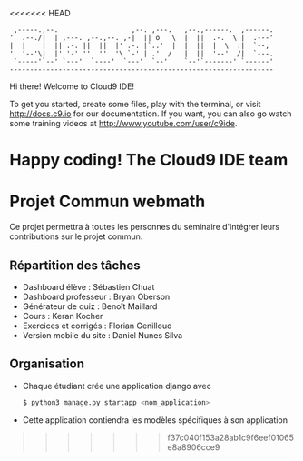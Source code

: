 <<<<<<< HEAD

     ,-----.,--.                  ,--. ,---.   ,--.,------.  ,------.
    '  .--./|  | ,---. ,--.,--. ,-|  || o   \  |  ||  .-.  \ |  .---'
    |  |    |  || .-. ||  ||  |' .-. |`..'  |  |  ||  |  \  :|  `--, 
    '  '--'\|  |' '-' ''  ''  '\ `-' | .'  /   |  ||  '--'  /|  `---.
     `-----'`--' `---'  `----'  `---'  `--'    `--'`-------' `------'
    ----------------------------------------------------------------- 


Hi there! Welcome to Cloud9 IDE!

To get you started, create some files, play with the terminal,
or visit http://docs.c9.io for our documentation.
If you want, you can also go watch some training videos at
http://www.youtube.com/user/c9ide.

Happy coding!
The Cloud9 IDE team
=======
Projet Commun webmath
=====================

Ce projet permettra à toutes les personnes du séminaire d'intégrer
leurs contributions sur le projet commun.

Répartition des tâches
-----------------------

*   Dashboard élève : Sébastien Chuat
*   Dashboard professeur : Bryan Oberson
*   Générateur de quiz : Benoît Maillard
*   Cours : Keran Kocher
*   Exercices et corrigés : Florian Genilloud
*   Version mobile du site : Daniel Nunes Silva

Organisation
------------

*   Chaque étudiant crée une application django avec

    ```bash
    $ python3 manage.py startapp <nom_application>
    ```
    
*   Cette application contiendra les modèles spécifiques à son application
>>>>>>> f37c040f153a28ab1c9f6eef01065e8a8906cce9
